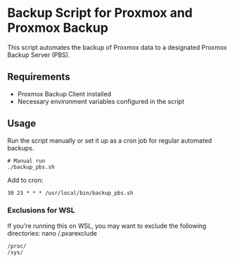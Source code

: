 # Backup Script for Proxmox and Proxmox Backup

This script automates the backup of Proxmox data to a designated Proxmox Backup Server (PBS).

## Requirements

- Proxmox Backup Client installed
- Necessary environment variables configured in the script

## Usage

Run the script manually or set it up as a cron job for regular automated backups.

```
# Manual run
./backup_pbs.sh
```

Add to cron:
```
30 23 * * * /usr/local/bin/backup_pbs.sh
```

### Exclusions for WSL

If you're running this on WSL, you may want to exclude the following directories:
nano /.pxarexclude

```
/proc/
/sys/
```
